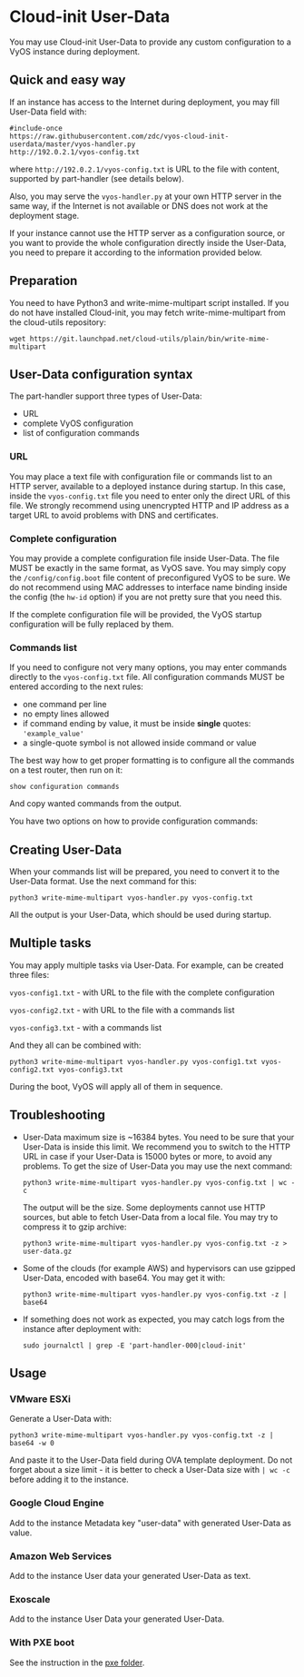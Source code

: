 # Cloud-init User-Data

You may use Cloud-init User-Data to provide any custom configuration to a VyOS instance during deployment.

## Quick and easy way

If an instance has access to the Internet during deployment, you may fill User-Data field with:
```
#include-once
https://raw.githubusercontent.com/zdc/vyos-cloud-init-userdata/master/vyos-handler.py
http://192.0.2.1/vyos-config.txt
```
where `http://192.0.2.1/vyos-config.txt` is URL to the file with content, supported by part-handler (see details below).

Also, you may serve the `vyos-handler.py` at your own HTTP server in the same way, if the Internet is not available or DNS does not work at the deployment stage.

If your instance cannot use the HTTP server as a configuration source, or you want to provide the whole configuration directly inside the User-Data, you need to prepare it according to the information provided below.

## Preparation

You need to have Python3 and write-mime-multipart script installed. If you do not have installed Cloud-init, you may fetch write-mime-multipart from the cloud-utils repository:
```
wget https://git.launchpad.net/cloud-utils/plain/bin/write-mime-multipart
```

## User-Data configuration syntax

The part-handler support three types of User-Data:

 - URL
 - complete VyOS configuration
 - list of configuration commands

### URL
You may place a text file with configuration file or commands list to an HTTP server, available to a deployed instance during startup. In this case, inside the `vyos-config.txt` file you need to enter only the direct URL of this file. We strongly recommend using unencrypted HTTP and IP address as a target URL to avoid problems with DNS and certificates.

### Complete configuration

You may provide a complete configuration file inside User-Data. The file MUST be exactly in the same format, as VyOS save. You may simply copy the `/config/config.boot` file content of preconfigured VyOS to be sure. We do not recommend using MAC addresses to interface name binding inside the config (the `hw-id` option) if you are not pretty sure that you need this.

If the complete configuration file will be provided, the VyOS startup configuration will be fully replaced by them.

### Commands list

If you need to configure not very many options, you may enter commands directly to the `vyos-config.txt` file. All configuration commands MUST be entered according to the next rules:

 - one command per line
 - no empty lines allowed
 - if command ending by value, it must be inside **single** quotes: `'example_value'`
 - a single-quote symbol is not allowed inside command or value

The best way how to get proper formatting is to configure all the commands on a test router, then run on it:
```
show configuration commands
```
And copy wanted commands from the output.

You have two options on how to provide configuration commands:

## Creating User-Data

When your commands list will be prepared, you need to convert it to the User-Data format. Use the next command for this:

```
python3 write-mime-multipart vyos-handler.py vyos-config.txt
```
All the output is your User-Data, which should be used during startup.

## Multiple tasks

You may apply multiple tasks via User-Data. For example, can be created three files:

`vyos-config1.txt` - with URL to the file with the complete configuration

`vyos-config2.txt` - with URL to the file with a commands list

`vyos-config3.txt` - with a commands list

And they all can be combined with:
```
python3 write-mime-multipart vyos-handler.py vyos-config1.txt vyos-config2.txt vyos-config3.txt
```
During the boot, VyOS will apply all of them in sequence.

## Troubleshooting

- User-Data maximum size is ~16384 bytes. You need to be sure that your User-Data is inside this limit. We recommend you to switch to the HTTP URL in case if your User-Data is 15000 bytes or more, to avoid any problems. To get the size of User-Data you may use the next command:
  ```
  python3 write-mime-multipart vyos-handler.py vyos-config.txt | wc -c
  ```
  The output will be the size.
  Some deployments cannot use HTTP sources, but able to fetch User-Data from a local file. You may try to compress it to gzip archive:
  ```
  python3 write-mime-multipart vyos-handler.py vyos-config.txt -z > user-data.gz
  ```
- Some of the clouds (for example AWS) and hypervisors can use gzipped User-Data, encoded with base64. You may get it with:
  ```
  python3 write-mime-multipart vyos-handler.py vyos-config.txt -z | base64
  ```
- If something does not work as expected, you may catch logs from the instance after deployment with:
  ```
  sudo journalctl | grep -E 'part-handler-000|cloud-init'
  ```

## Usage

### VMware ESXi

Generate a User-Data with:
```
python3 write-mime-multipart vyos-handler.py vyos-config.txt -z | base64 -w 0
```
And paste it to the User-Data field during OVA template deployment. Do not forget about a size limit - it is better to check a User-Data size with `| wc -c` before adding it to the instance.

### Google Cloud Engine

Add to the instance Metadata key "user-data" with generated User-Data as value.

### Amazon Web Services

Add to the instance User data your generated User-Data as text.

### Exoscale

Add to the instance User Data your generated User-Data.

### With PXE boot

See the instruction in the [pxe folder](pxe/README.md).
